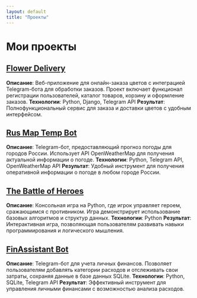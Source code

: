```yaml
---
layout: default
title: "Проекты"
---
```


# Мои проекты

## [Flower Delivery](https://github.com/ANVod/flower_delivery)
**Описание**: Веб-приложение для онлайн-заказа цветов с интеграцией Telegram-бота для обработки заказов. Проект включает функционал регистрации пользователей, каталог товаров, корзину и оформление заказов.
**Технологии**: Python, Django, Telegram API
**Результат**: Полнофункциональный сервис для заказа и доставки цветов с удобным интерфейсом.

## [Rus Map Temp Bot](https://github.com/ANVod/Rus_map_temp_bot)
**Описание**: Telegram-бот, предоставляющий прогноз погоды для городов России. Использует API OpenWeatherMap для получения актуальной информации о погоде.
**Технологии**: Python, Telegram API, OpenWeatherMap API
**Результат**: Удобный инструмент для получения оперативной информации о погоде в любом городе России.

## [The Battle of Heroes](https://github.com/ANVod/The-Battle-of-Heroes)
**Описание**: Консольная игра на Python, где игрок управляет героем, сражающимся с противником. Игра демонстрирует использование базовых алгоритмов и структур данных.
**Технологии**: Python
**Результат**: Интерактивная игра, позволяющая пользователям развивать навыки программирования и логического мышления.

## [FinAssistant Bot](https://github.com/ANVod/FinAssistant_bot)
**Описание**: Telegram-бот для учета личных финансов. Позволяет пользователям добавлять категории расходов и отслеживать свои затраты, сохраняя данные в базе данных SQLite.
**Технологии**: Python, SQLite, Telegram API
**Результат**: Эффективный инструмент для управления личными финансами с возможностью анализа расходов.
